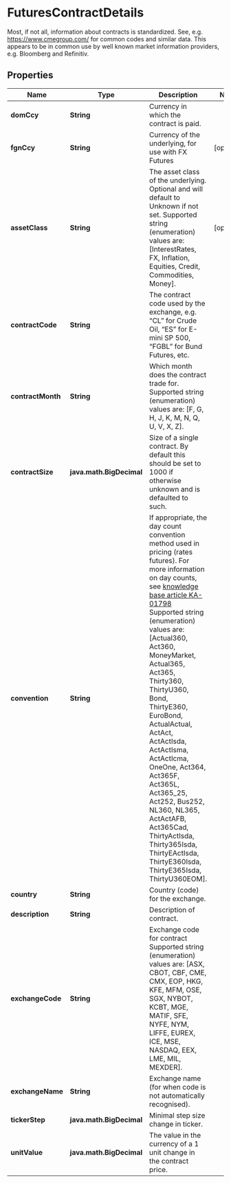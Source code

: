 

# FuturesContractDetails

Most, if not all, information about contracts is standardized. See, e.g. https://www.cmegroup.com/ for  common codes and similar data. This appears to be in common use by well known market information providers, e.g. Bloomberg and Refinitiv.

## Properties

Name | Type | Description | Notes
------------ | ------------- | ------------- | -------------
**domCcy** | **String** | Currency in which the contract is paid. | 
**fgnCcy** | **String** | Currency of the underlying, for use with FX Futures |  [optional]
**assetClass** | **String** | The asset class of the underlying. Optional and will default to Unknown if not set.    Supported string (enumeration) values are: [InterestRates, FX, Inflation, Equities, Credit, Commodities, Money]. |  [optional]
**contractCode** | **String** | The contract code used by the exchange, e.g. “CL” for Crude Oil, “ES” for E-mini SP 500, “FGBL” for Bund Futures, etc. | 
**contractMonth** | **String** | Which month does the contract trade for.    Supported string (enumeration) values are: [F, G, H, J, K, M, N, Q, U, V, X, Z]. | 
**contractSize** | **java.math.BigDecimal** | Size of a single contract. By default this should be set to 1000 if otherwise unknown and is defaulted to such. | 
**convention** | **String** | If appropriate, the day count convention method used in pricing (rates futures).  For more information on day counts, see [knowledge base article KA-01798](https://support.lusid.com/knowledgebase/article/KA-01798)                Supported string (enumeration) values are: [Actual360, Act360, MoneyMarket, Actual365, Act365, Thirty360, ThirtyU360, Bond, ThirtyE360, EuroBond, ActualActual, ActAct, ActActIsda, ActActIsma, ActActIcma, OneOne, Act364, Act365F, Act365L, Act365_25, Act252, Bus252, NL360, NL365, ActActAFB, Act365Cad, ThirtyActIsda, Thirty365Isda, ThirtyEActIsda, ThirtyE360Isda, ThirtyE365Isda, ThirtyU360EOM]. | 
**country** | **String** | Country (code) for the exchange. | 
**description** | **String** | Description of contract. | 
**exchangeCode** | **String** | Exchange code for contract    Supported string (enumeration) values are: [ASX, CBOT, CBF, CME, CMX, EOP, HKG, KFE, MFM, OSE, SGX, NYBOT, KCBT, MGE, MATIF, SFE, NYFE, NYM, LIFFE, EUREX, ICE, MSE, NASDAQ, EEX, LME, MIL, MEXDER]. | 
**exchangeName** | **String** | Exchange name (for when code is not automatically recognised). | 
**tickerStep** | **java.math.BigDecimal** | Minimal step size change in ticker. | 
**unitValue** | **java.math.BigDecimal** | The value in the currency of a 1 unit change in the contract price. | 



